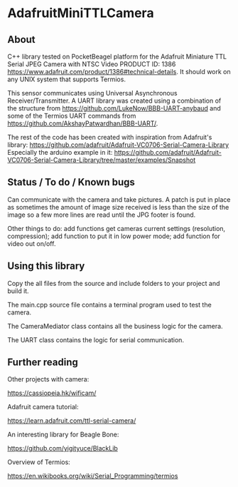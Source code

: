 # AdafruitMiniTTLCamera

## About ##

C++ library tested on PocketBeagel platform for the Adafruit Miniature TTL Serial JPEG Camera with NTSC Video PRODUCT ID: 1386
https://www.adafruit.com/product/1386#technical-details. It should work on any UNIX system that supports Termios.

This sensor communicates using Universal Asynchronous Receiver/Transmitter. A UART library was created using a combination of the structure from https://github.com/LukeNow/BBB-UART-anybaud and some of the Termios UART commands from https://github.com/AkshayPatwardhan/BBB-UART/. 

The rest of the code has been created with inspiration from Adafruit's library:
https://github.com/adafruit/Adafruit-VC0706-Serial-Camera-Library Especially the arduino example in it: https://github.com/adafruit/Adafruit-VC0706-Serial-Camera-Library/tree/master/examples/Snapshot

## Status / To do / Known bugs ##

Can communicate with the camera and take pictures. 
A patch is put in place as sometimes the amount of image size received is less than the size of the image so a few more lines are read until the JPG footer is found. 

Other things to do: add functions get cameras current settings (resolution, compression); add function to put it in low power mode; add function for video out on/off.


## Using this library ##

Copy the all files from the source and include folders to your project and build it.

The main.cpp source file contains a terminal program used to test the camera.

The CameraMediator class contains all the business logic for the camera.

The UART class contains the logic for serial communication.

## Further reading ## 

Other projects with camera: 

https://cassiopeia.hk/wificam/

Adafruit camera tutorial: 

https://learn.adafruit.com/ttl-serial-camera/

An interesting library for Beagle Bone: 

https://github.com/yigityuce/BlackLib

Overview of Termios: 

https://en.wikibooks.org/wiki/Serial_Programming/termios
